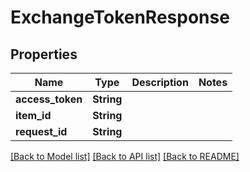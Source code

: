 # ExchangeTokenResponse

## Properties

Name | Type | Description | Notes
------------ | ------------- | ------------- | -------------
**access_token** | **String** |  | 
**item_id** | **String** |  | 
**request_id** | **String** |  | 

[[Back to Model list]](../README.md#documentation-for-models) [[Back to API list]](../README.md#documentation-for-api-endpoints) [[Back to README]](../README.md)


